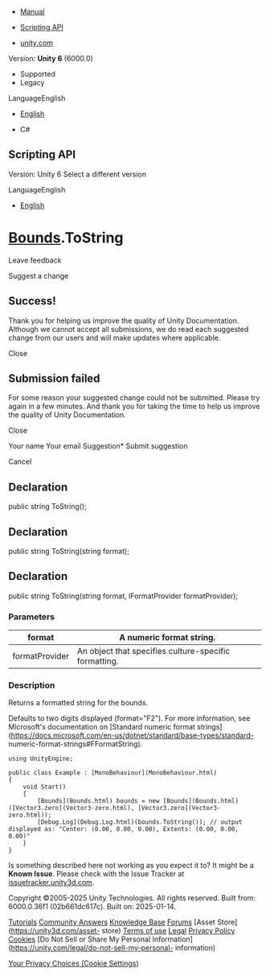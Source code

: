[ ]()

  * [Manual](../Manual/index.html)
  * [Scripting API](../ScriptReference/index.html)

  * [unity.com](https://unity.com/)

Version: **Unity 6** (6000.0)

  * Supported
  * Legacy

LanguageEnglish

  * [English]()

  * C#

[ ](https://docs.unity3d.com)

## Scripting API

Version: Unity 6 Select a different version

LanguageEnglish

  * [English]()

#  [Bounds](Bounds.html).ToString

Leave feedback

Suggest a change

## Success!

Thank you for helping us improve the quality of Unity Documentation. Although
we cannot accept all submissions, we do read each suggested change from our
users and will make updates where applicable.

Close

## Submission failed

For some reason your suggested change could not be submitted. Please <a>try
again</a> in a few minutes. And thank you for taking the time to help us
improve the quality of Unity Documentation.

Close

Your name Your email Suggestion* Submit suggestion

Cancel

[ ]()

## Declaration

public string ToString();

## Declaration

public string ToString(string format);

## Declaration

public string ToString(string format, IFormatProvider formatProvider);

### Parameters

format | A numeric format string.  
---|---  
formatProvider | An object that specifies culture-specific formatting.  
  
### Description

Returns a formatted string for the bounds.

Defaults to two digits displayed (format="F2"). For more information, see
Microsoft's documentation on [Standard numeric format
strings](https://docs.microsoft.com/en-us/dotnet/standard/base-types/standard-
numeric-format-strings#FFormatString).

    
    
    using UnityEngine;  
      
    public class Example : [MonoBehaviour](MonoBehaviour.html)
    {
        void Start()
        {
            [Bounds](Bounds.html) bounds = new [Bounds](Bounds.html)([Vector3.zero](Vector3-zero.html), [Vector3.zero](Vector3-zero.html));
            [Debug.Log](Debug.Log.html)(bounds.ToString()); // output displayed as: "Center: (0.00, 0.00, 0.00), Extents: (0.00, 0.00, 0.00)"
        }
    }
    

Is something described here not working as you expect it to? It might be a
**Known Issue**. Please check with the Issue Tracker at
[issuetracker.unity3d.com](https://issuetracker.unity3d.com).

Copyright ©2005-2025 Unity Technologies. All rights reserved. Built from:
6000.0.36f1 (02b661dc617c). Built on: 2025-01-14.

[Tutorials](https://unity3d.com/learn) [Community
Answers](https://answers.unity3d.com) [Knowledge
Base](https://support.unity3d.com/hc/en-us)
[Forums](https://forum.unity3d.com) [Asset Store](https://unity3d.com/asset-
store) [Terms of use](https://docs.unity3d.com/Manual/TermsOfUse.html)
[Legal](https://unity.com/legal) [Privacy
Policy](https://unity.com/legal/privacy-policy)
[Cookies](https://unity.com/legal/cookie-policy) [Do Not Sell or Share My
Personal Information](https://unity.com/legal/do-not-sell-my-personal-
information)

[Your Privacy Choices (Cookie Settings)](javascript:void\(0\);)

